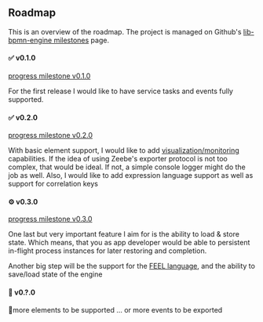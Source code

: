 ## Roadmap

This is an overview of the roadmap.
The project is managed on Github's [lib-bpmn-engine milestones](https://github.com/nitram509/lib-bpmn-engine/milestones) page.

#### ✅ v0.1.0

[progress milestone v0.1.0](///github.com/nitram509/lib-bpmn-engine/issues?q=is%3Aissue+milestone%3Av0.1.0+is%3Aclosed)

For the first release I would like to have service tasks and events fully supported.


#### ✅ v0.2.0

[progress milestone v0.2.0](///github.com/nitram509/lib-bpmn-engine/issues?q=is%3Aissue+milestone%3Av0.2.0+is%3Aclosed)

With basic element support, I would like to add [visualization/monitoring](./advanced-zeebe.md) capabilities.
If the idea of using Zeebe's exporter protocol is not too complex, that would be ideal.
If not, a simple console logger might do the job as well.
Also, I would like to add expression language support as well as support for correlation keys


#### ⚙️ v0.3.0

[progress milestone v0.3.0](///github.com/nitram509/lib-bpmn-engine/issues?q=is%3Aissue+milestone%3Av0.3.0)

One last but very important feature I aim for is the ability to load & store state.
Which means, that you as app developer would be able to persistent in-flight process instances
for later restoring and completion.

Another big step will be the support for the [FEEL language](./expression-syntax.md),
and the ability to save/load state of the engine

#### 🔮️ v0.?.0

🤔more elements to be supported ... or more events to be exported
